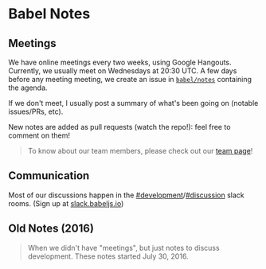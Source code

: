 # Babel Notes

## Meetings

We have online meetings every two weeks, using Google Hangouts. Currently, we usually meet on Wednesdays at 20:30 UTC.
A few days before any meeting meeting, we create an issue in [`babel/notes`](https://github.com/babel/notes/issues?utf8=%E2%9C%93&q=is%3Aissue+sort%3Aupdated-desc+label%3Ameeting+) containing the agenda.

If we don't meet, I usually post a summary of what's been going on (notable issues/PRs, etc).

New notes are added as pull requests (watch the repo!): feel free to comment on them!

> To know about our team members, please check out our [team page](https://babeljs.io/team)!

## Communication

Most of our discussions happen in the [#development](https://babeljs.slack.com/messages/development)/[#discussion](https://babeljs.slack.com/messages/discussion) slack rooms. (Sign up at [slack.babeljs.io](http://slack.babeljs.io/))

## Old Notes (2016)

> When we didn't have "meetings", but just notes to discuss development.
> These notes started July 30, 2016.
